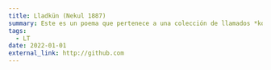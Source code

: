 ```yaml
---
title: Lladkün (Nekul 1887)
summary: Este es un poema que pertenece a una colección de llamados *kollag*, escritos por Nekul o Juan Elías Carrera, de Apiao, Chiloé. Fueron entregados en un cuaderno al antropólogo Alejandro Cañas, quien, a su vez, lo entregó a Rodolfo Lenz, quien tomó una copia. 
tags:
  - LT
date: 2022-01-01
external_link: http://github.com
---
```

